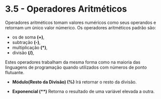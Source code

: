 # 3.5 - Operadores Aritméticos

Operadores aritméticos tomam valores numéricos como seus operandos e retornam um único valor númerico.
Os operadores aritméticos padrão são:

- os de soma **(+)**,
- subtração **(-)**,
- multiplicação **(\*)**,
- divisão **(/)**,

Estes operadores trabalham da mesma forma como na maioria das linguagens de programação quando utilizados com números de ponto flutuante.

- **Módulo(Resto da Divisão) (%)** Irá retornar o resto da divisão.

- **Exponencial (\*\*)** Retorna o resultado de uma variável elevada a outra.
